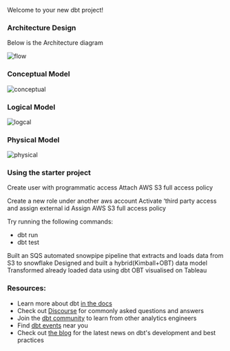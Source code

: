 Welcome to your new dbt project!
### Architecture Design

Below is the Architecture diagram 







![flow](https://github.com/leviizu/ELT-project-S3-Snowpipe-SQS-Snowflake-dbt-Tableau/assets/96123459/215adbec-8168-4ab6-bb27-5fe4edf058a6)


 
### Conceptual Model
![conceptual](https://github.com/leviizu/ELT-project-S3-Snowpipe-SQS-Snowflake-dbt-Tableau/assets/96123459/09e1d032-f105-4633-b06e-502f5026d9f2)



 
### Logical Model
![logcal](https://github.com/leviizu/ELT-project-S3-Snowpipe-SQS-Snowflake-dbt-Tableau/assets/96123459/e89390d7-e3f9-4eb1-8b94-c722e05ded24)



 
### Physical Model
![physical](https://github.com/leviizu/ELT-project-S3-Snowpipe-SQS-Snowflake-dbt-Tableau/assets/96123459/ca3e75b9-25b9-4675-a815-97173a616d97)


### Using the starter project

Create user with programmatic access
Attach AWS S3 full access policy

Create a new role under another aws account
Activate ‘third party access and assign external id
Assign AWS S3 full access policy


Try running the following commands:
- dbt run
- dbt test


Built an SQS automated snowpipe pipeline that extracts and loads data from S3 to snowflake
Designed and built a hybrid(Kimball+OBT) data model
Transformed already loaded data using dbt
OBT visualised on Tableau


### Resources:
- Learn more about dbt [in the docs](https://docs.getdbt.com/docs/introduction)
- Check out [Discourse](https://discourse.getdbt.com/) for commonly asked questions and answers
- Join the [dbt community](http://community.getbdt.com/) to learn from other analytics engineers
- Find [dbt events](https://events.getdbt.com) near you
- Check out [the blog](https://blog.getdbt.com/) for the latest news on dbt's development and best practices
